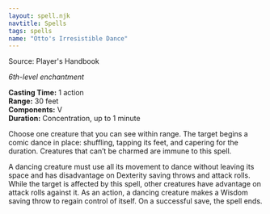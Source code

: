 ```yaml
---
layout: spell.njk
navtitle: Spells
tags: spells
name: "Otto's Irresistible Dance"
---
```

Source: Player's Handbook

_6th-level enchantment_

**Casting Time:** 1 action  
**Range:** 30 feet  
**Components:** V  
**Duration:** Concentration, up to 1 minute

Choose one creature that you can see within range. The target begins a comic dance in place: shuffling, tapping its feet, and capering for the duration. Creatures that can’t be charmed are immune to this spell.

A dancing creature must use all its movement to dance without leaving its space and has disadvantage on Dexterity saving throws and attack rolls. While the target is affected by this spell, other creatures have advantage on attack rolls against it. As an action, a dancing creature makes a Wisdom saving throw to regain control of itself. On a successful save, the spell ends.